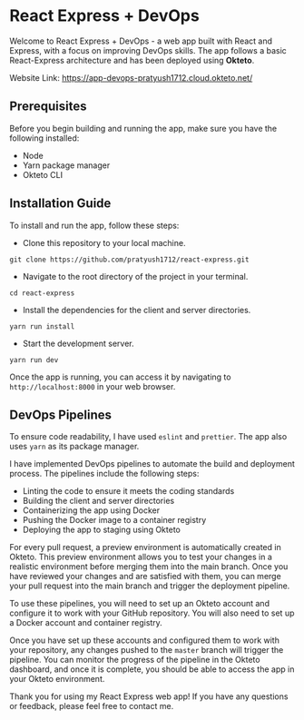 # React Express + DevOps

Welcome to React Express + DevOps - a web app built with React and Express, with a focus on
improving DevOps skills. The app follows a basic React-Express architecture and has been deployed using **Okteto**.

Website Link: https://app-devops-pratyush1712.cloud.okteto.net/

## Prerequisites

Before you begin building and running the app, make sure you have the following installed:

- Node
- Yarn package manager
- Okteto CLI

## Installation Guide

To install and run the app, follow these steps:

- Clone this repository to your local machine.

```
git clone https://github.com/pratyush1712/react-express.git
```

- Navigate to the root directory of the project in your terminal.

```
cd react-express
```

- Install the dependencies for the client and server directories.

```
yarn run install
```

- Start the development server.

```
yarn run dev
```

Once the app is running, you can access it by navigating to `http://localhost:8000` in your web browser.

## DevOps Pipelines

To ensure code readability, I have used `eslint` and `prettier`. The app also uses `yarn` as its package manager.

I have implemented DevOps pipelines to automate the build and deployment process. The pipelines include the following steps:

- Linting the code to ensure it meets the coding standards
- Building the client and server directories
- Containerizing the app using Docker
- Pushing the Docker image to a container registry
- Deploying the app to staging using Okteto

For every pull request, a preview environment is automatically created in Okteto. This preview environment
allows you to test your changes in a realistic environment before merging them into the main branch.
Once you have reviewed your changes and are satisfied with them, you can merge your pull request
into the main branch and trigger the deployment pipeline.

To use these pipelines, you will need to set up an Okteto account and configure it to work with
your GitHub repository. You will also need to set up a Docker account and container registry.

Once you have set up these accounts and configured them to work with your repository, any changes pushed to the `master` branch
will trigger the pipeline. You can monitor the progress of the pipeline in the Okteto dashboard, and once it is complete,
you should be able to access the app in your Okteto environment.

Thank you for using my React Express web app! If you have any questions or feedback, please feel free to contact me.
